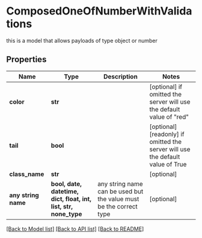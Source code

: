 # ComposedOneOfNumberWithValidations

this is a model that allows payloads of type object or number

## Properties
Name | Type | Description | Notes
------------ | ------------- | ------------- | -------------
**color** | **str** |  | [optional]  if omitted the server will use the default value of "red"
**tail** | **bool** |  | [optional] [readonly]  if omitted the server will use the default value of True
**class_name** | **str** |  | [optional] 
**any string name** | **bool, date, datetime, dict, float, int, list, str, none_type** | any string name can be used but the value must be the correct type | [optional]

[[Back to Model list]](../README.md#documentation-for-models) [[Back to API list]](../README.md#documentation-for-api-endpoints) [[Back to README]](../README.md)


